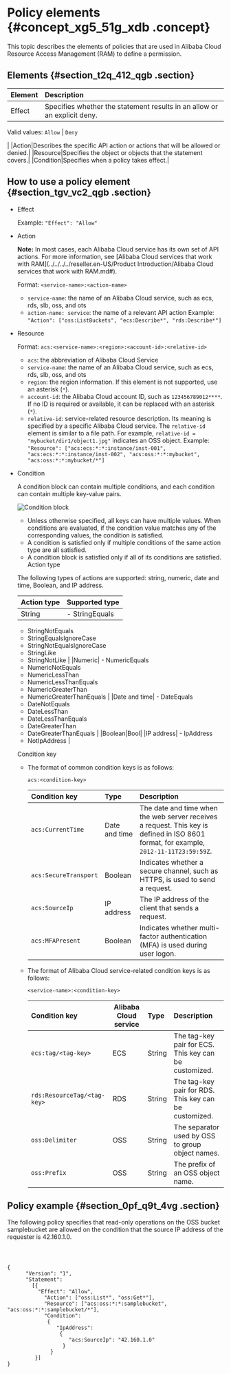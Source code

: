 # Policy elements {#concept_xg5_51g_xdb .concept}

This topic describes the elements of policies that are used in Alibaba Cloud Resource Access Management \(RAM\) to define a permission.

## Elements {#section_t2q_412_qgb .section}

|Element|Description|
|:------|:----------|
|Effect| Specifies whether the statement results in an allow or an explicit deny.

 Valid values: `Allow` | `Deny` 

 |
|Action|Describes the specific API action or actions that will be allowed or denied.|
|Resource|Specifies the object or objects that the statement covers.|
|Condition|Specifies when a policy takes effect.|

## How to use a policy element {#section_tgv_vc2_qgb .section}

-   Effect

    Example: `"Effect": "Allow"` 

-   Action

    **Note:** In most cases, each Alibaba Cloud service has its own set of API actions. For more information, see [Alibaba Cloud services that work with RAM](../../../../reseller.en-US/Product Introduction/Alibaba Cloud services that work with RAM.md#).

    Format: `<service-name>:<action-name>` 

    -    `service-name`: the name of an Alibaba Cloud service, such as ecs, rds, slb, oss, and ots
    -    `action-name: service`: the name of a relevant API action
    Example: `"Action": ["oss:ListBuckets", "ecs:Describe*", "rds:Describe*"]` 

-   Resource

    Format: `acs:<service-name>:<region>:<account-id>:<relative-id>` 

    -    `acs`: the abbreviation of Alibaba Cloud Service
    -    `service-name`: the name of an Alibaba Cloud service, such as ecs, rds, slb, oss, and ots
    -    `region`: the region information. If this element is not supported, use an asterisk \(`*`\).
    -    `account-id`: the Alibaba Cloud account ID, such as `123456789012****`. If no ID is required or available, it can be replaced with an asterisk \(`*`\).
    -    `relative-id`: service-related resource description. Its meaning is specified by a specific Alibaba Cloud service. The `relative-id` element is similar to a file path. For example, `relative-id = "mybucket/dir1/object1.jpg"` indicates an OSS object.
    Example: `"Resource": ["acs:ecs:*:*:instance/inst-001", "acs:ecs:*:*:instance/inst-002", "acs:oss:*:*:mybucket", "acs:oss:*:*:mybucket/*"]` 

-   Condition

    A condition block can contain multiple conditions, and each condition can contain multiple key-value pairs.

    ![](images/38714_en-US.png "Condition block")

    -   Unless otherwise specified, all keys can have multiple values. When conditions are evaluated, if the condition value matches any of the corresponding values, the condition is satisfied.
    -   A condition is satisfied only if multiple conditions of the same action type are all satisfied.
    -   A condition block is satisfied only if all of its conditions are satisfied.
    Action type

    The following types of actions are supported: string, numeric, date and time, Boolean, and IP address.

    |Action type|Supported type|
    |:----------|:-------------|
    |String|     -   StringEquals
    -   StringNotEquals
    -   StringEqualsIgnoreCase
    -   StringNotEqualsIgnoreCase
    -   StringLike
    -   StringNotLike
 |
    |Numeric|     -   NumericEquals
    -   NumericNotEquals
    -   NumericLessThan
    -   NumericLessThanEquals
    -   NumericGreaterThan
    -   NumericGreaterThanEquals
 |
    |Date and time|     -   DateEquals
    -   DateNotEquals
    -   DateLessThan
    -   DateLessThanEquals
    -   DateGreaterThan
    -   DateGreaterThanEquals
 |
    |Boolean|Bool|
    |IP address|     -   IpAddress
    -   NotIpAddress
 |

    Condition key

    -   The format of common condition keys is as follows:

        ``` {#codeblock_fvr_7e3_rf5}
        acs:<condition-key>
        ```

        |Condition key|Type|Description|
        |:------------|:---|:----------|
        | `acs:CurrentTime` |Date and time|The date and time when the web server receives a request. This key is defined in ISO 8601 format, for example, `2012-11-11T23:59:59Z`.|
        | `acs:SecureTransport` |Boolean|Indicates whether a secure channel, such as HTTPS, is used to send a request.|
        | `acs:SourceIp` |IP address|The IP address of the client that sends a request.|
        | `acs:MFAPresent` |Boolean|Indicates whether multi-factor authentication \(MFA\) is used during user logon.|

    -   The format of Alibaba Cloud service-related condition keys is as follows:

        ``` {#codeblock_htp_y2s_g4h}
        <service-name>:<condition-key>
        ```

        |Condition key|Alibaba Cloud service|Type|Description|
        |:------------|---------------------|:---|:----------|
        | `ecs:tag/<tag-key>` |ECS|String|The tag-key pair for ECS. This key can be customized.|
        | `rds:ResourceTag/<tag-key>` |RDS|String|The tag-key pair for RDS. This key can be customized.|
        | `oss:Delimiter` |OSS|String|The separator used by OSS to group object names.|
        | `oss:Prefix` |OSS|String|The prefix of an OSS object name.|


## Policy example {#section_0pf_q9t_4vg .section}

The following policy specifies that read-only operations on the OSS bucket samplebucket are allowed on the condition that the source IP address of the requester is 42.160.1.0.

``` {#codeblock_vg4_shc_zbt}



{
      "Version": "1",
      "Statement":
        [{
          "Effect": "Allow",
            "Action": ["oss:List*", "oss:Get*"],
            "Resource": ["acs:oss:*:*:samplebucket", "acs:oss:*:*:samplebucket/*"],
            "Condition":
             {
                "IpAddress":
                 {
                    "acs:SourceIp": "42.160.1.0"
                  }
              }
         }]
}
```

